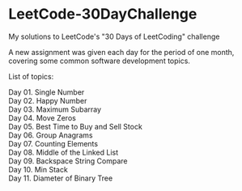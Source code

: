 # LeetCode-30DayChallenge
My solutions to LeetCode's "30 Days of LeetCoding" challenge

A new assignment was given each day for the period of one month, covering some common software development topics.

List of topics:

Day 01. Single Number<br>
Day 02. Happy Number<br>
Day 03. Maximum Subarray<br>
Day 04. Move Zeros<br>
Day 05. Best Time to Buy and Sell Stock<br> 
Day 06. Group Anagrams<br>
Day 07. Counting Elements<br>
Day 08. Middle of the Linked List<br>
Day 09. Backspace String Compare<br>
Day 10. Min Stack<br>
Day 11. Diameter of Binary Tree<br>
